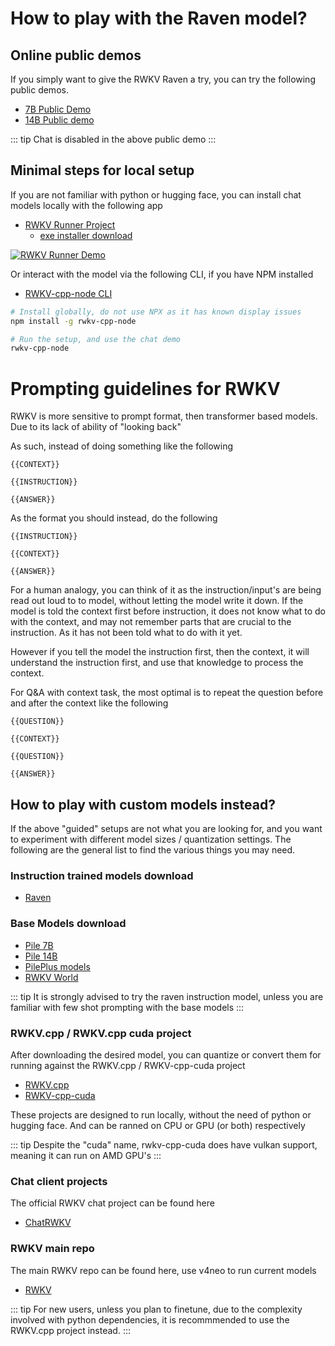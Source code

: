 # How to play with the Raven model?

## Online public demos

If you simply want to give the RWKV Raven a try, you can try the following public demos.

- [7B Public Demo](https://huggingface.co/spaces/BlinkDL/Raven-RWKV-7B)
- [14B Public demo](https://huggingface.co/spaces/BlinkDL/ChatRWKV-gradio)

::: tip
Chat is disabled in the above public demo
:::

## Minimal steps for local setup

If you are not familiar with python or hugging face, you can install chat models locally with the following app

- [RWKV Runner Project](https://github.com/josStorer/RWKV-Runner)
    - [exe installer download](https://github.com/josStorer/RWKV-Runner/releases/tag/v1.1.5)

[![RWKV Runner Demo](/img/rwkv-runner-demo.png)](https://github.com/josStorer/RWKV-Runner)

Or interact with the model via the following CLI, if you have NPM installed

- [RWKV-cpp-node CLI](https://www.npmjs.com/package/rwkv-cpp-node)

```bash
# Install globally, do not use NPX as it has known display issues
npm install -g rwkv-cpp-node

# Run the setup, and use the chat demo
rwkv-cpp-node
```

# Prompting guidelines for RWKV

RWKV is more sensitive to prompt format, then transformer based models. Due to its lack of ability of "looking back"

As such, instead of doing something like the following

```
{{CONTEXT}}

{{INSTRUCTION}}

{{ANSWER}}
```

As the format you should instead, do the following

```
{{INSTRUCTION}}

{{CONTEXT}}

{{ANSWER}}
```

For a human analogy, you can think of it as the instruction/input's are being read out loud to to model, without letting the model write it down. If the model is told the context first before instruction, it does not know what to do with the context, and may not remember parts that are crucial to the instruction. As it has not been told what to do with it yet.

However if you tell the model the instruction first, then the context, it will understand the instruction first, and use that knowledge to process the context.

For Q&A with context task, the most optimal is to repeat the question before and after the context like the following

```
{{QUESTION}}

{{CONTEXT}}

{{QUESTION}}

{{ANSWER}}
```

## How to play with custom models instead?

If the above "guided" setups are not what you are looking for, and you want to experiment with different model sizes / quantization settings. The following are the general list to find the various things you may need.

### Instruction trained models download
- [Raven](https://huggingface.co/BlinkDL/rwkv-4-raven/tree/main)

### Base Models download
- [Pile 7B](https://huggingface.co/BlinkDL/rwkv-4-pile-7b)
- [Pile 14B](https://huggingface.co/BlinkDL/rwkv-4-pile-14b)
- [PilePlus models](https://huggingface.co/BlinkDL/rwkv-4-pileplus)
- [RWKV World](https://huggingface.co/BlinkDL/rwkv-4-world)

::: tip
It is strongly advised to try the raven instruction model, unless you are familiar with few shot prompting with the base models
:::

### RWKV.cpp / RWKV.cpp cuda project

After downloading the desired model, you can quantize or convert them for running against the RWKV.cpp / RWKV-cpp-cuda project

- [RWKV.cpp](https://github.com/saharNooby/rwkv.cpp)
- [RWKV-cpp-cuda](https://github.com/harrisonvanderbyl/rwkv-cpp-cuda)

These projects are designed to run locally, without the need of python or hugging face. And can be ranned on CPU or GPU (or both) respectively

::: tip
Despite the "cuda" name, rwkv-cpp-cuda does have vulkan support, meaning it can run on AMD GPU's
:::

### Chat client projects

The official RWKV chat project can be found here
- [ChatRWKV](https://github.com/BlinkDL/ChatRWKV)

### RWKV main repo

The main RWKV repo can be found here, use v4neo to run current models
- [RWKV](https://github.com/BlinkDL/RWKV-LM/tree/main/RWKV-v4neo)

::: tip
For new users, unless you plan to finetune, due to the complexity involved with python dependencies, it is recommmended to use the RWKV.cpp project instead.
:::